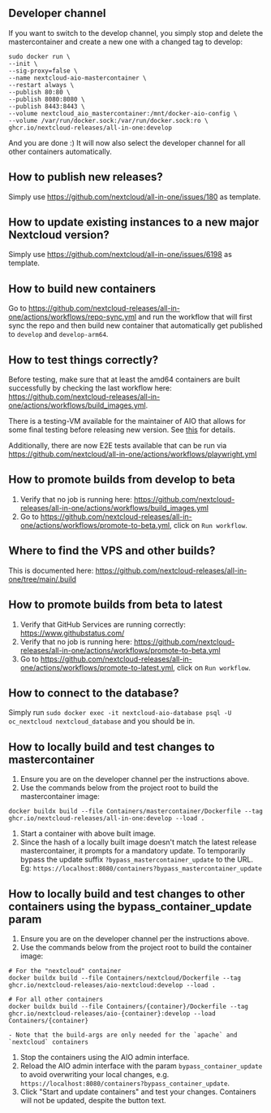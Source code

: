 ## Developer channel
If you want to switch to the develop channel, you simply stop and delete the mastercontainer and create a new one with a changed tag to develop:
```shell
sudo docker run \
--init \
--sig-proxy=false \
--name nextcloud-aio-mastercontainer \
--restart always \
--publish 80:80 \
--publish 8080:8080 \
--publish 8443:8443 \
--volume nextcloud_aio_mastercontainer:/mnt/docker-aio-config \
--volume /var/run/docker.sock:/var/run/docker.sock:ro \
ghcr.io/nextcloud-releases/all-in-one:develop
```
And you are done :)
It will now also select the developer channel for all other containers automatically.

## How to publish new releases?
Simply use https://github.com/nextcloud/all-in-one/issues/180 as template.

## How to update existing instances to a new major Nextcloud version?
Simply use https://github.com/nextcloud/all-in-one/issues/6198 as template.

## How to build new containers
Go to https://github.com/nextcloud-releases/all-in-one/actions/workflows/repo-sync.yml and run the workflow that will first sync the repo and then build new container that automatically get published to `develop` and `develop-arm64`.

## How to test things correctly?
Before testing, make sure that at least the amd64 containers are built successfully by checking the last workflow here: https://github.com/nextcloud-releases/all-in-one/actions/workflows/build_images.yml.

There is a testing-VM available for the maintainer of AIO that allows for some final testing before releasing new version. See [this](https://cloud.nextcloud.com/apps/collectives/Nextcloud%20Handbook/Technical/AIO%20testing%20VM?fileId=6350152) for details.

Additionally, there are now E2E tests available that can be run via https://github.com/nextcloud/all-in-one/actions/workflows/playwright.yml

## How to promote builds from develop to beta
1. Verify that no job is running here: https://github.com/nextcloud-releases/all-in-one/actions/workflows/build_images.yml
2. Go to https://github.com/nextcloud-releases/all-in-one/actions/workflows/promote-to-beta.yml, click on `Run workflow`.

## Where to find the VPS and other builds?
This is documented here: https://github.com/nextcloud-releases/all-in-one/tree/main/.build

## How to promote builds from beta to latest

1. Verify that GitHub Services are running correctly: https://www.githubstatus.com/
1. Verify that no job is running here: https://github.com/nextcloud-releases/all-in-one/actions/workflows/promote-to-beta.yml
1. Go to https://github.com/nextcloud-releases/all-in-one/actions/workflows/promote-to-latest.yml, click on `Run workflow`.

## How to connect to the database?
Simply run `sudo docker exec -it nextcloud-aio-database psql -U oc_nextcloud nextcloud_database` and you should be in.

## How to locally build and test changes to mastercontainer
1. Ensure you are on the developer channel per the instructions above.
1. Use the commands below from the project root to build the mastercontainer image:
```
docker buildx build --file Containers/mastercontainer/Dockerfile --tag ghcr.io/nextcloud-releases/all-in-one:develop --load .
```
1. Start a container with above built image.
1. Since the hash of a locally built image doesn't match the latest release mastercontainer, it prompts for a mandatory update. To temporarily bypass the update suffix `?bypass_mastercontainer_update` to the URL. Eg: `https://localhost:8080/containers?bypass_mastercontainer_update`

## How to locally build and test changes to other containers using the bypass_container_update param
1. Ensure you are on the developer channel per the instructions above.
1. Use the commands below from the project root to build the container image:
```
# For the "nextcloud" container
docker buildx build --file Containers/nextcloud/Dockerfile --tag ghcr.io/nextcloud-releases/aio-nextcloud:develop --load .

# For all other containers
docker buildx build --file Containers/{container}/Dockerfile --tag ghcr.io/nextcloud-releases/aio-{container}:develop --load Containers/{container}
```
    - Note that the build-args are only needed for the `apache` and `nextcloud` containers
1. Stop the containers using the AIO admin interface.
1. Reload the AIO admin interface with the param `bypass_container_update` to avoid overwriting your local changes, e.g. `https://localhost:8080/containers?bypass_container_update`.
1. Click "Start and update containers" and test your changes. Containers will not be updated, despite the button text.
